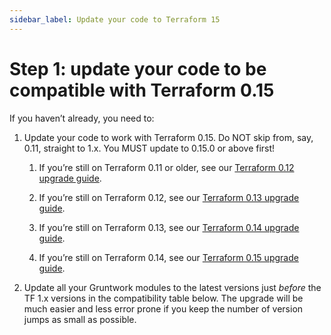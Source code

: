 ```yaml
---
sidebar_label: Update your code to Terraform 15
---
```


# Step 1: update your code to be compatible with Terraform 0.15

If you haven’t already, you need to:

1.  Update your code to work with Terraform 0.15. Do NOT skip from, say, 0.11, straight to 1.x. You MUST update to
    0.15.0 or above first!

    1.  If you’re still on Terraform 0.11 or older, see our
        [Terraform 0.12 upgrade guide](../../how-to-update-to-terraform-12/intro.md).

    2.  If you’re still on Terraform 0.12, see our
        [Terraform 0.13 upgrade guide](../../how-to-update-to-terraform-13/intro.md).

    3.  If you’re still on Terraform 0.13, see our
        [Terraform 0.14 upgrade guide](../../how-to-update-to-terraform-14/intro.md).

    4.  If you’re still on Terraform 0.14, see our
        [Terraform 0.15 upgrade guide](../../how-to-update-to-terraform-15/intro.md).

2.  Update all your Gruntwork modules to the latest versions just _before_ the TF 1.x versions in the compatibility
    table below. The upgrade will be much easier and less error prone if you keep the number of version jumps as small
    as possible.


<!-- ##DOCS-SOURCER-START
{"sourcePlugin":"Local File Copier","hash":"f964e70e787a000af63d9909ce7cc507"}
##DOCS-SOURCER-END -->
